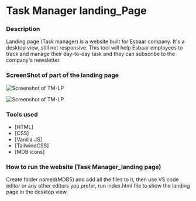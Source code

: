 # Task Manager landing_Page

### Description
Landing page (Task manager) is a website built for Esbaar company. It's a desktop view, still not responsive.
This tool will help Esbaar employees to track and manage their day-to-day task and they can subscribe to the company's newsletter.

### ScreenShot of part of the landing page
![Screenshot of TM-LP](https://user-images.githubusercontent.com/61138040/157449049-7f6645f3-ba9b-4803-93f6-8a22d172bc06.png)

![Screenshot of TM-LP](https://user-images.githubusercontent.com/61138040/157449971-309ec655-1907-4814-a150-2a22b87b26b6.png)


### Tools used
* [HTML]
* [CSS]
* [Vanilla JS]
* [TailwindCSS]
* [MDB icons]

### How to run the website (Task Manager_landing page)
Create folder named(MDB5) and add all the files to it, then use VS code editor or any other editors you prefer, run index.html file to show the landing page in the desktop view.
